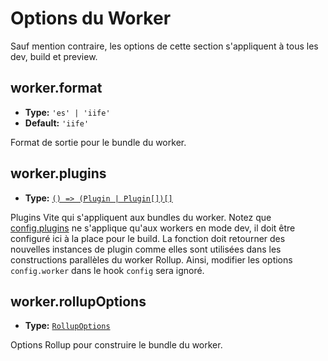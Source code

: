 # Options du Worker

Sauf mention contraire, les options de cette section s'appliquent à tous les dev, build et preview.

## worker.format

- **Type:** `'es' | 'iife'`
- **Default:** `'iife'`

Format de sortie pour le bundle du worker.

## worker.plugins

- **Type:** [`() => (Plugin | Plugin[])[]`](./shared-options#plugins)

Plugins Vite qui s'appliquent aux bundles du worker. Notez que [config.plugins](./shared-options#plugins) ne s'applique qu'aux workers en mode dev, il doit être configuré ici à la place pour le build. La fonction doit retourner des nouvelles instances de plugin comme elles sont utilisées dans les constructions parallèles du worker Rollup. Ainsi, modifier les options `config.worker` dans le hook `config` sera ignoré.

## worker.rollupOptions

- **Type:** [`RollupOptions`](https://rollupjs.org/configuration-options/)

Options Rollup pour construire le bundle du worker.
